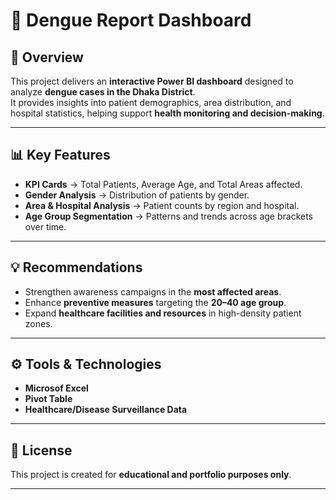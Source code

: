 # 🦟 Dengue Report Dashboard  

## 📖 Overview  
This project delivers an **interactive Power BI dashboard** designed to analyze **dengue cases in the Dhaka District**.  
It provides insights into patient demographics, area distribution, and hospital statistics, helping support **health monitoring and decision-making**.  

---

## 📊 Key Features  
- **KPI Cards** → Total Patients, Average Age, and Total Areas affected.  
- **Gender Analysis** → Distribution of patients by gender.  
- **Area & Hospital Analysis** → Patient counts by region and hospital.  
- **Age Group Segmentation** → Patterns and trends across age brackets over time.  

---

## 💡 Recommendations  
- Strengthen awareness campaigns in the **most affected areas**.  
- Enhance **preventive measures** targeting the **20–40 age group**.  
- Expand **healthcare facilities and resources** in high-density patient zones.  

---

## ⚙️ Tools & Technologies  
- **Microsof Excel**  
- **Pivot Table**  
- **Healthcare/Disease Surveillance Data**  

---

## 📄 License  
This project is created for **educational and portfolio purposes only**.  

---

